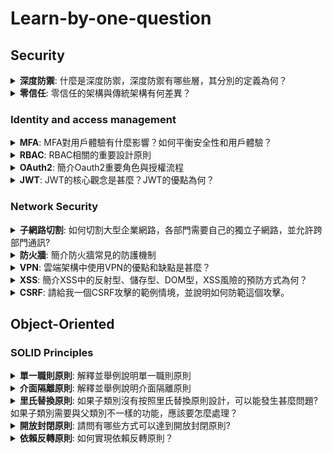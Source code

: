 # Learn-by-one-question

<h2>Security</h2>

<details id='defenseInDepth'>
  <summary><b>深度防禦</b>: 什麼是深度防禦，深度防禦有哪些層，其分別的定義為何？</summary>
<br>
<b>Answer:</b>  

- Physical: 在真實世界保護設備之安全
- Identity & access: 確保資料存取符合認證與授權並以RBAC為標準
- Perimeter: 防禦DDOS、防火牆
- Network: 只允許必要的IP範圍提供存取、子網路切割
- Compute: 確保作業系統保持更新、沒有惡意程式碼
- Application: 確保程式沒有安全性弱點，沒有存放敏感資料
- Data: 確保資料存取受到保護
</details>

<details>
  <summary><b>零信任</b>: 零信任的架構與傳統架構有何差異？</summary>
<br>
<b>Answer:</b> 

傳統架構只把防火牆與身分認證設置於網路邊界，進入內網後即信任該使用者的身分。
而零信任架構以切割多層網路，隨時假定前一層可能已經被滲透。在不同層與不同服務之間，仍然設置防火牆、白名單、帳號安全認證、最小授權原則，並時時監控危險徵兆，於邊界網路也通常會設置MFA。
</details>

### Identity and access management

<details id='MFA'>
  <summary><b>MFA</b>: MFA對用戶體驗有什麼影響？如何平衡安全性和用戶體驗？</summary>
<br>
<b>Answer:</b>  

由於需要通過多種驗證方式才能夠通過驗證，因此使用者的體驗會較差。為了平衡安全性，可以採用簡化使用者操作的驗證方式，例如Passwordless的方式，Passwordless可採用手機裝置偕同驗證，或是指紋的方式來確認使用者的身分。或是採用Conditional access的方式，智能的判斷使用者當下的位置、動作若有較高疑慮，則需要通過更多的驗證。
</details>

<details id='RBAC'>
  <summary><b>RBAC</b>: RBAC相關的重要設計原則</summary>
<br>
<b>Answer:</b>  

- 以角色為基礎的存取原則 (Role based access control)：取代傳統以動作為基礎的權限控管架構，以抽象化的各系統角色為基礎，進行權限控管。設定該角色可執行的動作清單，再分配人員至角色。減少權限控管的複雜度並降低錯誤的可能性。
- 最小權限原則 (Least privilege)：應該給予該角色所需的最小權限，以減少過度提供權限的安全性風險。
- 分離職責原則 (Separation of duties)：減少不同角色間的權限重疊度，減少特定角色被滲透或內部成員濫用權力的風險。
- 分層權限原則：針對資源的重要性與敏感度，設定不同的權限控管層級。謹慎控管高層級權限的授權範圍，以減少高風險資源的被濫用或洩漏的風險。
</details>



<details id='OAuth2'>
  <summary><b>OAuth2</b>: 簡介Oauth2重要角色與授權流程</summary>
<br>
<b>Answer:</b>  

角色包含：客戶端、資源提供者、授權提供者
授權流程：

1. 客戶端向資源提供者請求資源
2. 資源提供者判斷客戶端無權限資料，請客戶端重新導向到授權提供者。
3. 客戶端向授權提供者完成身分認證，授權提供者發給以其私鑰簽署的Access Token
4. 客戶端拿著Access Token向資源提供者請求資源
5. 資源提供者使用公鑰判斷Access Token有效，並且效期與內容無誤。允許存取資源。
</details>


<details id='JWT'>
  <summary><b>JWT</b>: JWT的核心觀念是甚麼？JWT的優點為何？</summary>
<br>
<b>Answer:</b>  

- JWT的核心觀念將授權資訊與簽章內容以一個開放的標準共同存放，讓這個授權資訊易於交換。
- 優點：
  - 無狀態：JWT本身即包含授權資訊與簽章內容，伺服器不需要存放額外資訊，提高伺服器容錯與伸縮性
  - 安全性高：JWT包含簽章資訊，防止資料被竄改
  - 跨域使用：將JWT放入HTTP Header的Authorization之中，即可跨domain進行身分認證
  - 跨平台使用：JSON標準格式，各環境都易於產生與驗證
  - 可擴展：JWT可放置自定義屬性，提供更多授權資訊
</details>

### Network Security

<details id='sub-network'>
  <summary><b>子網路切割</b>: 如何切割大型企業網路，各部門需要自己的獨立子網路，並允許跨部門通訊?</summary>
<br>
<b>Answer:</b>  

- 分割：按照每個部門預計大小切割網域
- 連結：統計部門間連線需求，並預估流量大小，設定足夠的路由器
- 備援：當監測到停止服務時，自動切到備援的網路與路由器
- 資安
  - 在網域之間設置防火牆，並開放允許通訊的IP白名單，留存網路傳輸紀錄
  - IDS (入侵偵測系統)：監控網路流量，偵測入侵威脅
  - IPS (入侵防禦系統)：監控網路設備，偵測可疑流量與執行的可疑指令
</details>


<details id='firewall'>
  <summary><b>防火牆</b>: 簡介防火牆常見的防護機制</summary>
<br>
<b>Answer:</b>  

- 第4層防火牆
  - 允許特定IP
  - 允許特定Port
- 第7層防火牆
  - 允許特定網址
  - 允許特定header
  - Web application firewall
    - 檢查是否有XSS, SQL injectction等攻擊字串
  - 狀態機防火牆
    - 紀錄此IP前後行為，判斷是否有風險
</details>



<details id='vpn'>
  <summary><b>VPN</b>: 雲端架構中使用VPN的優點和缺點是甚麼？</summary>
<br>
<b>Answer:</b>  

優點：

- 可以在公共網路之上建立安全的加密連線。
- 建立多個不同區域的私有網路間的通訊
- 讓遠端工作者可以安全的連接私有網路
- 可提供網路應用程式額外的一層安全防護

缺點：

- 由於加解密需要計算資源，所以會減慢傳輸速度。
- 技術較複雜且需要額外連接設備，因此管理與架設成本更高
- VPN設施有被DDOS等網路攻擊的風險
</details>


<details id='xss'>
  <summary><b>XSS</b>: 簡介XSS中的反射型、儲存型、DOM型，XSS風險的預防方式為何？</summary>
<br>
<b>Answer:</b>  

- 反射型：超連結網址、cookie或表單中包含XSS字串，若後端使用這些資料動態組成前端網頁，則顯示網頁時XSS程式被執行。
- 儲存型：若DB資料包含XSS字串，由DB資料動態組成前端網頁時，網頁執行XSS程式。
- DOM型：若Ajxx回傳XSS字串。當使用此字串直接放入網站DOM時，網頁執行XSS程式。

預防XSS的方式為
- 以CSP（Content Security Policy）限制網頁執行具有風險性的內容
- 對輸出資料進行HTML encoding，避免顯示具有風險性的內容
- 檢查傳到後端的資料，避免使用、儲存具有風險性的內容
</details>

<details id='CSRF'>
  <summary><b>CSRF</b>: 請給我一個CSRF攻擊的範例情境，並說明如何防範這個攻擊。</summary>
<br>
<b>Answer:</b>  

攻擊的範例情境如下：
背景: 使用者在已經登入攻擊目標網站的情況下，瀏覽器存有此網站的cookie。
攻擊: 使用者造訪高風險網站，此網站有一個圖片或超連結將會發送帶有攻擊內容的Request給攻擊網站。
此時由於Request中帶有原本的登入時獲得的cookie，因此目標網站信任此request，因此遭受攻擊。
防範此攻擊的方式是

1. Server端檢查request header中的origin是不是同一domain，若不通過則捨棄此request
2. Server端產生網頁時，固定都會生成一個CSRF token，此token存放於session而非cookie。每次請求時，都需要攜帶此token以判斷是否來自正確的網頁。
</details>

<h2 id="object-oriented">Object-Oriented</h2>

### SOLID Principles

<details id='SRP'>
  <summary><b>單一職則原則</b>: 解釋並舉例說明單一職則原則</summary>
<br>
<b>Answer:</b>  

一段程式，例如：類別、介面或函數應該只負責單一職責，以減少程式耦合度、提高可讀性、可維護性、可測試性。
例如，假設有一個書籍訂單系統，訂單管理、訂單正確性檢查、訂單SQL應分為不同的類別。
</details>


<details id='ISP'>
  <summary><b>介面隔離原則</b>: 解釋並舉例說明介面隔離原則</summary>
<br>
<b>Answer:</b>  

為了提高程式碼的可讀性與可維護性，類別不應該強制實作其不需要的方法。因此，若在某些情況下，某個介面的某些功能不需要被實作，這個介面應該被拆分為多個介面。舉例來說，如果原本有一個負責查詢與修改資料的介面叫做DataManager，但有些情況只需要實作查詢介面，那麼DataManager 應該被拆分為DataReader 與DataModifier 兩個介面。
</details>

<details id='LSP'>
  <summary><b>里氏替換原則</b>: 如果子類別沒有按照里氏替換原則設計，可以能發生甚麼問題? 如果子類別需要與父類別不一樣的功能，應該要怎麼處理？</summary>
<br>
<b>Answer:</b>  

如果子類別沒有按照里氏替換原則。由於其他程式並不 一定知道此父類別程式的具體實作類別，當子類別的行為與父類別有衝突時，呼叫的程式可能會產生錯誤。子類別應該保持與父類別的行為一致，只是針對細節做出更多補充。如果真的需要不同的功能，代表應該分出不同的類別，而不在此父類別的繼承。
</details>

<details id='OCP'>
  <summary><b>開放封閉原則</b>: 請問有哪些方式可以達到開放封閉原則?</summary>
<br>
<b>Answer:</b>  

開放封閉原則是指應該對擴展功能開放，並對現有程式修改封閉。為達到此原則，可以使用繼承、多型或設計模式等方式實現
具體來說，包含下列幾種常見方式

1. 繼承: 子類別可以在繼承父類別現有功能的情況下，針對差異的部分進行覆寫。實作介面也可以達到類似的作法。
2. 多型: 同樣的一個方法，在不同傳入值的情況下，可有不同的實作。因此增加不同的傳入值，以處理不同的情況，以避免改變現有方法。
3. 設計模式中有許多針對彈性設計的經典解法，像是可以使用Builder模式以提供彈性建立物件的方式；Decortor模式可以動態添加額外功能；依賴注入模式將變動的邏輯抽成獨立的介面，依照傳入的介面實作不同，而有不同的處理邏輯。
</details>


<details id='DIP'>
  <summary><b>依賴反轉原則</b>: 如何實現依賴反轉原則？</summary>
<br>
<b>Answer:</b>  

依賴反轉原則是指高階模組使用元件時，元件只需指定回傳的介面，而非具體的類別。以減少程式偶合度。
具體實現實現依賴反轉原則的方式可通過

1. 依賴注入：元件指定回傳的介面，使用時元件動態決定類別的實現方式，而非由高階模組決定類別的實現方式。或元件提供setter方法。
2. 依賴尋找：使用例如Spring的容器管理機制，由容器動態回傳該類別的實作物件。
</details>

<!--Template
<details id=''>
  <summary><b></b>: </summary>
<br>
<b>Answer:</b>  


</details>
-->

